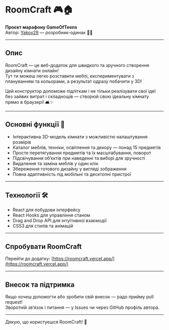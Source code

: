 # RoomCraft 🎮🏠

**Проєкт марафону GameOfTeens**  
Автор: [Yakov29](https://github.com/Yakov29) — розробник-одинак 👨‍💻

---

## Опис

RoomCraft — це веб-додаток для швидкого та зручного створення дизайну кімнати онлайн!  
Тут ти можеш легко розставити меблі, експериментувати з плануванням та кольорами, а результат одразу побачити у 3D!  

Цей конструктор допоможе підліткам і не тільки реалізувати свої ідеї без зайвих витрат і складнощів — створюй свою ідеальну кімнату прямо в браузері! 🛋️✨

---

## Основні функції 🚀

- Інтерактивна 3D-модель кімнати з можливістю налаштування розмірів  
- Каталог меблів, техніки, освітлення та декору — понад 15 предметів  
- Просте перетягування предметів та їх масштабування, поворот  
- Підсвічування об’єктів при наведенні та виборі для зручності  
- Видалення та заміна меблів у один клік  
- Збереження готового дизайну у вигляді зображення  
- Повна адаптивність під мобільні та десктопні пристрої

---

## Технології 🛠️

- React для побудови інтерфейсу  
- React Hooks для управління станом  
- Drag and Drop API для інтуїтивної взаємодії  
- CSS3 для стилів та анімацій

---

## Спробувати RoomCraft

Перейти до додатку: [https://roomcraft.vercel.app/](https://roomcraft.vercel.app/)

---

## Внесок та підтримка

Якщо хочеш допомогти або зробити свій внесок — радо прийму pull request!  
Зворотній зв’язок і питання — у Issues чи через GitHub профіль автора.

---

Дякую, що користуєшся RoomCraft! 🎉

